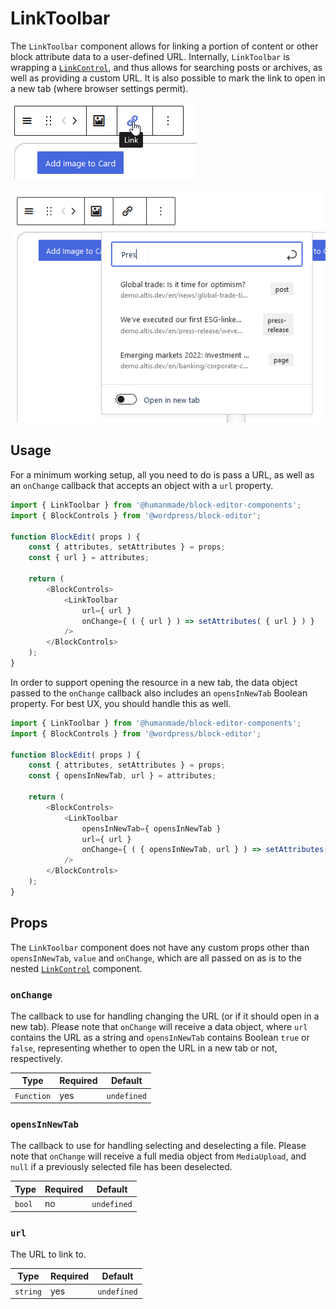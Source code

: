 # LinkToolbar

The `LinkToolbar` component allows for linking a portion of content or other block attribute data to a user-defined URL.
Internally, `LinkToolbar` is wrapping a [`LinkControl`](https://github.com/WordPress/gutenberg/blob/trunk/packages/block-editor/src/components/link-control/index.js), and thus allows for searching posts or archives, as well as providing a custom URL.
It is also possible to mark the link to open in a new tab (where browser settings permit).

![LinkToolbar component](../../../assets/images/link-toolbar--hover.png)

![LinkToolbar component displaying nested LinkControl component](../../../assets/images/link-toolbar--link-control-open.png)

## Usage

For a minimum working setup, all you need to do is pass a URL, as well as an `onChange` callback that accepts an object with a `url` property.

```js
import { LinkToolbar } from '@humanmade/block-editor-components';
import { BlockControls } from '@wordpress/block-editor';

function BlockEdit( props ) {
	const { attributes, setAttributes } = props;
	const { url } = attributes;

	return (
		<BlockControls>
			<LinkToolbar
				url={ url }
				onChange={ ( { url } ) => setAttributes( { url } ) }
			/>
		</BlockControls>
	);
}
```

In order to support opening the resource in a new tab, the data object passed to the `onChange` callback also includes an `opensInNewTab` Boolean property.
For best UX, you should handle this as well.

```js
import { LinkToolbar } from '@humanmade/block-editor-components';
import { BlockControls } from '@wordpress/block-editor';

function BlockEdit( props ) {
	const { attributes, setAttributes } = props;
	const { opensInNewTab, url } = attributes;

	return (
		<BlockControls>
			<LinkToolbar
				opensInNewTab={ opensInNewTab }
				url={ url }
				onChange={ ( { opensInNewTab, url } ) => setAttributes( { opensInNewTab, url } ) }
			/>
		</BlockControls>
	);
}
```

## Props

The `LinkToolbar` component does not have any custom props other than `opensInNewTab`, `value` and `onChange`, which are all passed on as is to the nested [`LinkControl`](https://github.com/WordPress/gutenberg/blob/trunk/packages/block-editor/src/components/link-control/index.js) component.

### `onChange`

The callback to use for handling changing the URL (or if it should open in a new tab).
Please note that `onChange` will receive a data object, where `url` contains the URL as a string and `opensInNewTab` contains Boolean `true` or `false`, representing whether to open the URL in a new tab or not, respectively.

| Type                                 | Required                             | Default                              |
|--------------------------------------|--------------------------------------|--------------------------------------|
| `Function`                           | yes                                  | `undefined`                          |

### `opensInNewTab`

The callback to use for handling selecting and deselecting a file.
Please note that `onChange` will receive a full media object from `MediaUpload`, and `null` if a previously selected file has been deselected.

| Type                                 | Required                             | Default                              |
|--------------------------------------|--------------------------------------|--------------------------------------|
| `bool`                               | no                                   | `undefined`                          |

### `url`

The URL to link to.

| Type                                 | Required                             | Default                              |
|--------------------------------------|--------------------------------------|--------------------------------------|
| `string`                             | yes                                  | `undefined`                          |
